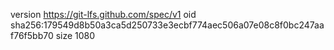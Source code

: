 version https://git-lfs.github.com/spec/v1
oid sha256:179549d8b50a3ca5d250733e3ecbf774aec506a07e08c8f0bc247aaf76f5bb70
size 1080
